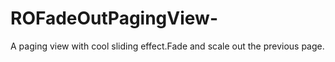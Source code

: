 ROFadeOutPagingView-
====================

A paging view with cool sliding effect.Fade and scale out the previous page.
